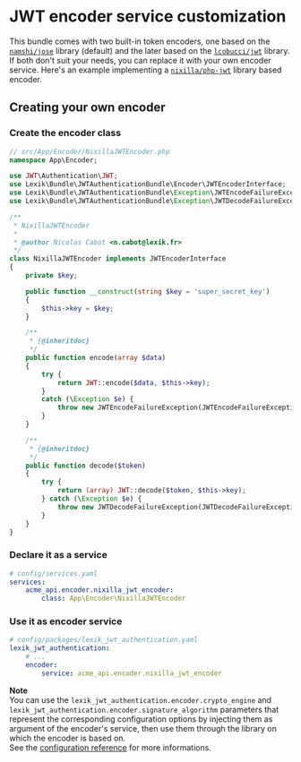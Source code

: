 JWT encoder service customization
=================================

This bundle comes with two built-in token encoders, one based on the [`namshi/jose`](https://github.com/namshi/jose) library (default) and the later based on the [`lcobucci/jwt`](https://github.com/lcobucci/jwt) library.
If both don't suit your needs, you can replace it with your own encoder service. Here's an example implementing a [`nixilla/php-jwt`](https://github.com/nixilla/php-jwt) library based encoder.

Creating your own encoder
--------------------------

### Create the encoder class

``` php
// src/App/Encoder/NixillaJWTEncoder.php
namespace App\Encoder;

use JWT\Authentication\JWT;
use Lexik\Bundle\JWTAuthenticationBundle\Encoder\JWTEncoderInterface;
use Lexik\Bundle\JWTAuthenticationBundle\Exception\JWTEncodeFailureException;
use Lexik\Bundle\JWTAuthenticationBundle\Exception\JWTDecodeFailureException;

/**
 * NixillaJWTEncoder
 *
 * @author Nicolas Cabot <n.cabot@lexik.fr>
 */
class NixillaJWTEncoder implements JWTEncoderInterface
{
    private $key;

    public function __construct(string $key = 'super_secret_key')
    {
        $this->key = $key;
    }

    /**
     * {@inheritdoc}
     */
    public function encode(array $data)
    {
        try {
            return JWT::encode($data, $this->key);
        }
        catch (\Exception $e) {
            throw new JWTEncodeFailureException(JWTEncodeFailureException::INVALID_CONFIG, 'An error occurred while trying to encode the JWT token.', $e);
        }
    }

    /**
     * {@inheritdoc}
     */
    public function decode($token)
    {
        try {
            return (array) JWT::decode($token, $this->key);
        } catch (\Exception $e) {
            throw new JWTDecodeFailureException(JWTDecodeFailureException::INVALID_TOKEN, 'Invalid JWT Token', $e);
        }
    }
}
```

### Declare it as a service

``` yaml
# config/services.yaml
services:
    acme_api.encoder.nixilla_jwt_encoder:
        class: App\Encoder\NixillaJWTEncoder
```

### Use it as encoder service

``` yaml
# config/packages/lexik_jwt_authentication.yaml
lexik_jwt_authentication:
    # ...
    encoder:
        service: acme_api.encoder.nixilla_jwt_encoder
```

__Note__  
You can use the `lexik_jwt_authentication.encoder.crypto_engine` and `lexik_jwt_authentication.encoder.signature_algorithm` parameters that represent the corresponding configuration options by injecting them as argument of the encoder's service, then use them through the library on which the encoder is based on.  
See the [configuration reference](1-configuration-reference.md) for more informations.
